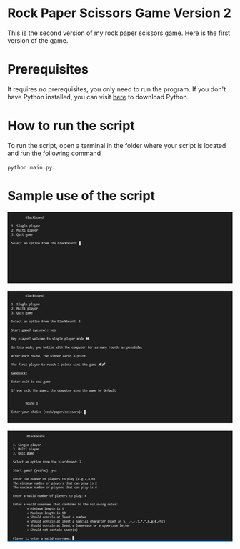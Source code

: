 # Rock Paper Scissors Game Version 2

This is the second version of my rock paper scissors game. [Here](https://github.com/Mannuel25/rock_paper_scissors_game) is the first version of the game. 

# Prerequisites

It requires no prerequisites, you only need to run the program. If you don't have Python installed, you can visit [here](https://www.python.org/downloads/) to download Python.

# How to run the script

To run the script, open a terminal in the folder where your script is located and run the following command 

`python main.py`.

# Sample use of the script

![alt Text](https://github.com/Mannuel25/ROCK_PAPER_SCISSORS_GAME_VERSION_2.0/blob/main/screenshot_1.png)

![alt Text](https://github.com/Mannuel25/ROCK_PAPER_SCISSORS_GAME_VERSION_2.0/blob/main/screenshot_2.png)

![alt Text](https://github.com/Mannuel25/ROCK_PAPER_SCISSORS_GAME_VERSION_2.0/blob/main/screenshot_3.png)
